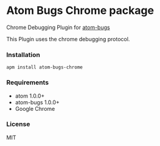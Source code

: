# Atom Bugs Chrome package

Chrome Debugging Plugin for [atom-bugs](https://github.com/atom-bugs/atom-bugs)

This Plugin uses the chrome debugging protocol.

### Installation

```
apm install atom-bugs-chrome
```

### Requirements
- atom 1.0.0+
- atom-bugs 1.0.0+
- Google Chrome

### License

MIT
